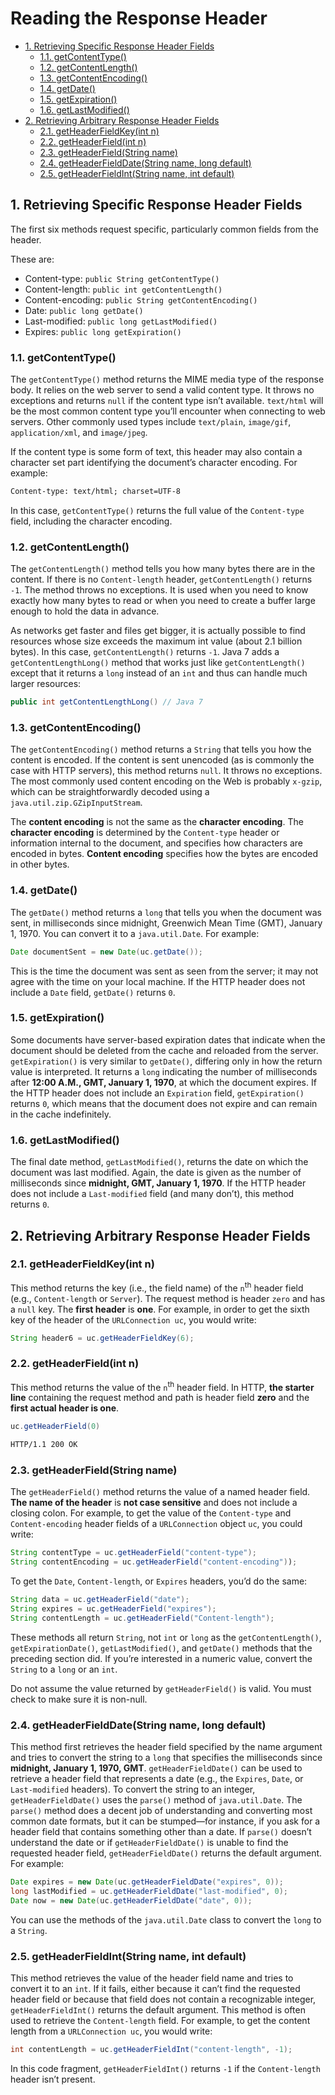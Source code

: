 # Reading the Response Header

<!-- TOC -->

- [1. Retrieving Specific Response Header Fields](#1-retrieving-specific-response-header-fields)
  - [1.1. getContentType()](#11-getcontenttype)
  - [1.2. getContentLength()](#12-getcontentlength)
  - [1.3. getContentEncoding()](#13-getcontentencoding)
  - [1.4. getDate()](#14-getdate)
  - [1.5. getExpiration()](#15-getexpiration)
  - [1.6. getLastModified()](#16-getlastmodified)
- [2. Retrieving Arbitrary Response Header Fields](#2-retrieving-arbitrary-response-header-fields)
  - [2.1. getHeaderFieldKey(int n)](#21-getheaderfieldkeyint-n)
  - [2.2. getHeaderField(int n)](#22-getheaderfieldint-n)
  - [2.3. getHeaderField(String name)](#23-getheaderfieldstring-name)
  - [2.4. getHeaderFieldDate(String name, long default)](#24-getheaderfielddatestring-name-long-default)
  - [2.5. getHeaderFieldInt(String name, int default)](#25-getheaderfieldintstring-name-int-default)

<!-- /TOC -->

## 1. Retrieving Specific Response Header Fields

The first six methods request specific, particularly common fields from the header.

These are:

- Content-type: `public String getContentType()`
- Content-length: `public int getContentLength()`
- Content-encoding: `public String getContentEncoding()`
- Date: `public long getDate()`
- Last-modified: `public long getLastModified()`
- Expires: `public long getExpiration()`

### 1.1. getContentType()

The `getContentType()` method returns the MIME media type of the response body. It relies on the web server to send a valid content type. It throws no exceptions and returns `null` if the content type isn’t available. `text/html` will be the most common content type you’ll encounter when connecting to web servers. Other commonly used types include `text/plain`, `image/gif`, `application/xml`, and `image/jpeg`.

If the content type is some form of text, this header may also contain a character set part identifying the document’s character encoding. For example:

```txt
Content-type: text/html; charset=UTF-8
```

In this case, `getContentType()` returns the full value of the `Content-type` field, including the character encoding.

### 1.2. getContentLength()

The `getContentLength()` method tells you how many bytes there are in the content. If there is no `Content-length` header, `getContentLength()` returns `-1`. The method throws no exceptions. It is used when you need to know exactly how many bytes to read or when you need to create a buffer large enough to hold the data in advance.

As networks get faster and files get bigger, it is actually possible to find resources whose size exceeds the maximum int value (about 2.1 billion bytes). In this case, `getContentLength()` returns `-1`. Java 7 adds a `getContentLengthLong()` method that works just like `getContentLength()` except that it returns a `long` instead of an `int` and thus can handle much larger resources:

```java
public int getContentLengthLong() // Java 7
```

### 1.3. getContentEncoding()

The `getContentEncoding()` method returns a `String` that tells you how the content is encoded. If the content is sent unencoded (as is commonly the case with HTTP servers), this method returns `null`. It throws no exceptions. The most commonly used content encoding on the Web is probably `x-gzip`, which can be straightforwardly decoded using a `java.util.zip.GZipInputStream`.

The **content encoding** is not the same as the **character encoding**. The **character encoding** is determined by the `Content-type` header or information internal to the document, and specifies how characters are encoded in bytes. **Content encoding** specifies how the bytes are encoded in other bytes.

### 1.4. getDate()

The `getDate()` method returns a `long` that tells you when the document was sent, in milliseconds since midnight, Greenwich Mean Time (GMT), January 1, 1970. You can convert it to a `java.util.Date`. For example:

```java
Date documentSent = new Date(uc.getDate());
```

This is the time the document was sent as seen from the server; it may not agree with the time on your local machine. If the HTTP header does not include a `Date` field, `getDate()` returns `0`.

### 1.5. getExpiration()

Some documents have server-based expiration dates that indicate when the document should be deleted from the cache and reloaded from the server. `getExpiration()` is very similar to `getDate()`, differing only in how the return value is interpreted. It returns a `long` indicating the number of milliseconds after **12:00 A.M., GMT, January 1, 1970**, at which the document expires. If the HTTP header does not include an `Expiration` field, `getExpiration()` returns `0`, which means that the document does not expire and can remain in the cache indefinitely.

### 1.6. getLastModified()

The final date method, `getLastModified()`, returns the date on which the document was last modified. Again, the date is given as the number of milliseconds since **midnight, GMT, January 1, 1970**. If the HTTP header does not include a `Last-modified` field (and many don’t), this method returns `0`.

## 2. Retrieving Arbitrary Response Header Fields

### 2.1. getHeaderFieldKey(int n)

This method returns the key (i.e., the field name) of the `n`<sup>th</sup> header field (e.g., `Content-length` or `Server`). The request method is header `zero` and has a `null` key. The **first header** is **one**. For example, in order to get the sixth key of the header of the `URLConnection uc`, you would write:

```java
String header6 = uc.getHeaderFieldKey(6);
```

### 2.2. getHeaderField(int n)

This method returns the value of the `n`<sup>th</sup> header field. In HTTP, **the starter line** containing the request method and path is header field **zero** and the **first actual header is one**.

```java
uc.getHeaderField(0)
```

```txt
HTTP/1.1 200 OK
```

### 2.3. getHeaderField(String name)

The `getHeaderField()` method returns the value of a named header field. **The name of the header** is **not case sensitive** and does not include a closing colon. For example, to get the value of the `Content-type` and `Content-encoding` header fields of a `URLConnection` object `uc`, you could write:

```java
String contentType = uc.getHeaderField("content-type");
String contentEncoding = uc.getHeaderField("content-encoding"));
```

To get the `Date`, `Content-length`, or `Expires` headers, you’d do the same:

```java
String data = uc.getHeaderField("date");
String expires = uc.getHeaderField("expires");
String contentLength = uc.getHeaderField("Content-length");
```

These methods all return `String`, not `int` or `long` as the `getContentLength()`, `getExpirationDate()`, `getLastModified()`, and `getDate()` methods that the preceding section did. If you’re interested in a numeric value, convert the `String` to a `long` or an `int`.

Do not assume the value returned by `getHeaderField()` is valid. You must check to make sure it is non-null.

### 2.4. getHeaderFieldDate(String name, long default)

This method first retrieves the header field specified by the name argument and tries to convert the string to a `long` that specifies the milliseconds since **midnight, January 1, 1970, GMT**. `getHeaderFieldDate()` can be used to retrieve a header field that represents a date (e.g., the `Expires`, `Date`, or `Last-modified` headers). To convert the string to an integer, `getHeaderFieldDate()` uses the `parse()` method of `java.util.Date`. The `parse()` method does a decent job of understanding and converting most common date formats, but it can be stumped—for instance, if you ask for a header field that contains something other than a date. If `parse()` doesn’t understand the date or if `getHeaderFieldDate()` is unable to find the requested header field, `getHeaderFieldDate()` returns the default argument. For example:

```java
Date expires = new Date(uc.getHeaderFieldDate("expires", 0));
long lastModified = uc.getHeaderFieldDate("last-modified", 0);
Date now = new Date(uc.getHeaderFieldDate("date", 0));
```

You can use the methods of the `java.util.Date` class to convert the `long` to a `String`.

### 2.5. getHeaderFieldInt(String name, int default)

This method retrieves the value of the header field name and tries to convert it to an `int`. If it fails, either because it can’t find the requested header field or because that field does not contain a recognizable integer, `getHeaderFieldInt()` returns the default argument. This method is often used to retrieve the `Content-length` field. For example, to get the content length from a `URLConnection uc`, you would write:

```java
int contentLength = uc.getHeaderFieldInt("content-length", -1);
```

In this code fragment, `getHeaderFieldInt()` returns `-1` if the `Content-length` header isn’t present.
